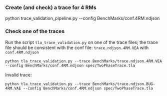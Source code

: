 ### Create (and check) a trace for 4 RMs

python trace_validation_pipeline.py --config BenchMarks/conf.4RM.ndjson 


### Check one of the traces

Run the script `tla_trace_validation.py` on one of the trace files; the trace file should be consistent with the conf file:
`trace.ndjson.4RM.VEA` with  `conf.4RM.ndjson`

`python tla_trace_validation.py --trace BenchMarks/trace.ndjson.4RM.VEA  --config BenchMarks/conf.4RM.ndjson spec/TwoPhaseTrace.tla`

Invalid trace:
 
`python tla_trace_validation.py --trace BenchMarks/trace.ndjson.BUG-4RM.VAE --config BenchMarks/conf.4RM.ndjson spec/TwoPhaseTrace.tla`

